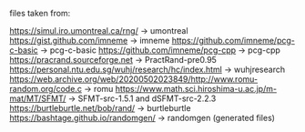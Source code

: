 files taken from:

https://simul.iro.umontreal.ca/rng/ -> umontreal
https://gist.github.com/imneme -> imneme
https://github.com/imneme/pcg-c-basic -> pcg-c-basic
https://github.com/imneme/pcg-cpp -> pcg-cpp
https://pracrand.sourceforge.net -> PractRand-pre0.95
https://personal.ntu.edu.sg/wuhj/research/hc/index.html -> wuhjresearch
https://web.archive.org/web/20200502023849/http://www.romu-random.org/code.c -> romu
https://www.math.sci.hiroshima-u.ac.jp/m-mat/MT/SFMT/ -> SFMT-src-1.5.1 and dSFMT-src-2.2.3
https://burtleburtle.net/bob/rand/ -> burtleburtle
https://bashtage.github.io/randomgen/ -> randomgen (generated files)
